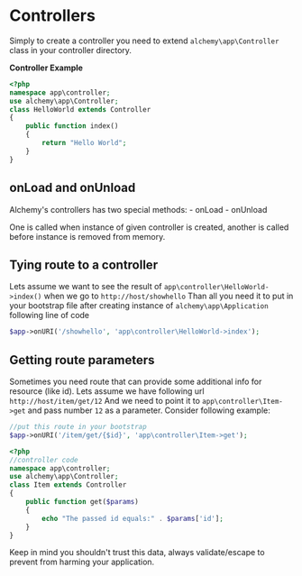 Controllers
===========

Simply to create a controller you need to extend `alchemy\app\Controller` class in your controller directory.

**Controller Example**

```php
<?php
namespace app\controller;
use alchemy\app\Controller;
class HelloWorld extends Controller
{
    public function index()
    {
        return "Hello World";
    }
}
```

onLoad and onUnload
-------------------
Alchemy's controllers has two special methods:
    - onLoad
    - onUnload

One is called when instance of given controller is created, another is called before instance is removed from memory.

Tying route to a controller
---------------------------

Lets assume we want to see the result of `app\controller\HelloWorld->index()` when we go to `http://host/showhello`
Than all you need it to put in your bootstrap file after creating instance of `alchemy\app\Application` following
line of code
```php
$app->onURI('/showhello', 'app\controller\HelloWorld->index');
```

Getting route parameters
------------------------

Sometimes you need route that can provide some additional info for resource (like id).
Lets assume we have following url `http://host/item/get/12`
And we need to point it to `app\controller\Item->get` and pass number `12` as a parameter.
Consider following example:
```php
//put this route in your bootstrap
$app->onURI('/item/get/{$id}', 'app\controller\Item->get');
```

```php
<?php
//controller code
namespace app\controller;
use alchemy\app\Controller;
class Item extends Controller
{
    public function get($params)
    {
        echo "The passed id equals:" . $params['id'];
    }
}
```
Keep in mind you shouldn't trust this data, always validate/escape to prevent from harming your application.
